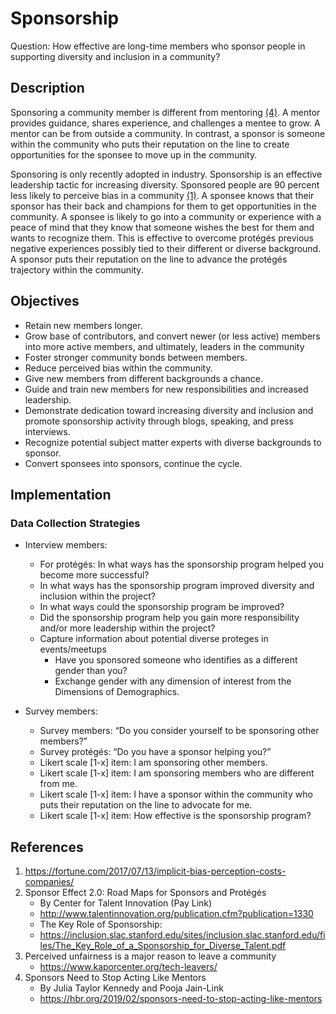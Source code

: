 # Sponsorship

Question: How effective are long-time members who sponsor people in supporting diversity and inclusion in a community?

## Description

Sponsoring a community member is different from mentoring [(4)](https://hbr.org/2019/02/sponsors-need-to-stop-acting-like-mentors). A mentor provides guidance, shares experience, and challenges a mentee to grow. A mentor can be from outside a community. In contrast, a sponsor is someone within the community who puts their reputation on the line to create opportunities for the sponsee to move up in the community.

Sponsoring is only recently adopted in industry. Sponsorship is an effective leadership tactic for increasing diversity. Sponsored people are 90 percent less likely to perceive bias in a community [(1)](https://fortune.com/2017/07/13/implicit-bias-perception-costs-companies/). A sponsee knows that their sponsor has their back and champions for them to get opportunities in the community. A sponsee is likely to go into a community or experience with a peace of mind that they know that someone wishes the best for them and wants to recognize them. This is effective to overcome protégés previous negative experiences possibly tied to their different or diverse background. A sponsor puts their reputation on the line to advance the protégés trajectory within the community.

## Objectives

- Retain new members longer.
- Grow base of contributors, and convert newer (or less active) members into more active members, and ultimately, leaders in the community
- Foster stronger community bonds between members.
- Reduce perceived bias within the community.
- Give new members from different backgrounds a chance.
- Guide and train new members for new responsibilities and increased leadership.
- Demonstrate dedication toward increasing diversity and inclusion and promote sponsorship activity through blogs, speaking, and press interviews.
- Recognize potential subject matter experts with diverse backgrounds to sponsor.
- Convert sponsees into sponsors, continue the cycle.

## Implementation

### Data Collection Strategies

- Interview members:

  - For protégés: In what ways has the sponsorship program helped you become more successful?
  - In what ways has the sponsorship program improved diversity and inclusion within the project?
  - In what ways could the sponsorship program be improved?
  - Did the sponsorship program help you gain more responsibility and/or more leadership within the project?
  - Capture information about potential diverse proteges in events/meetups
    - Have you sponsored someone who identifies as a different gender than you?
    - Exchange gender with any dimension of interest from the Dimensions of Demographics.

- Survey members:

  - Survey members: “Do you consider yourself to be sponsoring other members?”
  - Survey protégés: “Do you have a sponsor helping you?”
  - Likert scale [1-x] item: I am sponsoring other members.
  - Likert scale [1-x] item: I am sponsoring members who are different from me.
  - Likert scale [1-x] item: I have a sponsor within the community who puts their reputation on the line to advocate for me.
  - Likert scale [1-x] item: How effective is the sponsorship program?

## References

1. https://fortune.com/2017/07/13/implicit-bias-perception-costs-companies/
2. Sponsor Effect 2.0: Road Maps for Sponsors and Protégés
   - By Center for Talent Innovation (Pay Link)
    - http://www.talentinnovation.org/publication.cfm?publication=1330
   - The Key Role of Sponsorship:
    - https://inclusion.slac.stanford.edu/sites/inclusion.slac.stanford.edu/files/The_Key_Role_of_a_Sponsorship_for_Diverse_Talent.pdf
3. Perceived unfairness is a major reason to leave a community
   - https://www.kaporcenter.org/tech-leavers/
4. Sponsors Need to Stop Acting Like Mentors
   - By Julia Taylor Kennedy and Pooja Jain-Link
   - https://hbr.org/2019/02/sponsors-need-to-stop-acting-like-mentors
